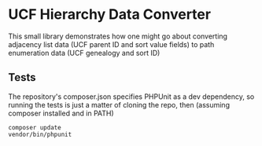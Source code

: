UCF Hierarchy Data Converter
============================

This small library demonstrates how one might go about converting adjacency list data (UCF parent ID and sort value fields) to path enumeration data (UCF genealogy and sort ID)

Tests
-----

The repository's composer.json specifies PHPUnit as a dev dependency, so running the tests is just a matter of cloning the repo, then (assuming composer installed and in PATH)

	composer update
	vendor/bin/phpunit